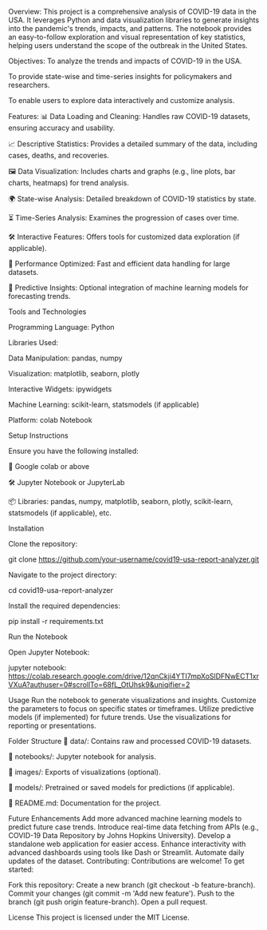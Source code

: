 Overview: This project is a comprehensive analysis of COVID-19 data in the USA. It leverages Python and data visualization libraries to generate insights into the pandemic's trends, impacts, and patterns. The notebook provides an easy-to-follow exploration and visual representation of key statistics, helping users understand the scope of the outbreak in the United States.

Objectives:
To analyze the trends and impacts of COVID-19 in the USA.

To provide state-wise and time-series insights for policymakers and researchers.

To enable users to explore data interactively and customize analysis.

Features:
📊 Data Loading and Cleaning: Handles raw COVID-19 datasets, ensuring accuracy and usability.

📈 Descriptive Statistics: Provides a detailed summary of the data, including cases, deaths, and recoveries.

🖼️ Data Visualization: Includes charts and graphs (e.g., line plots, bar charts, heatmaps) for trend analysis.

🌍 State-wise Analysis: Detailed breakdown of COVID-19 statistics by state.

⏳ Time-Series Analysis: Examines the progression of cases over time.

🛠️ Interactive Features: Offers tools for customized data exploration (if applicable).

🚀 Performance Optimized: Fast and efficient data handling for large datasets.

🤖 Predictive Insights: Optional integration of machine learning models for forecasting trends.

Tools and Technologies

Programming Language: Python

Libraries Used:

Data Manipulation: pandas, numpy

Visualization: matplotlib, seaborn, plotly

Interactive Widgets: ipywidgets

Machine Learning: scikit-learn, statsmodels (if applicable)

Platform: colab Notebook

Setup Instructions

Ensure you have the following installed:

🐍 Google colab or above

🛠️ Jupyter Notebook or JupyterLab

📦 Libraries: pandas, numpy, matplotlib, seaborn, plotly, scikit-learn, statsmodels (if applicable), etc.

Installation

Clone the repository:

git clone https://github.com/your-username/covid19-usa-report-analyzer.git

Navigate to the project directory:

cd covid19-usa-report-analyzer

Install the required dependencies:

pip install -r requirements.txt

Run the Notebook

Open Jupyter Notebook:

jupyter notebook: https://colab.research.google.com/drive/12qnCkji4YTI7mpXoSlDFNwECT1xrVXuA?authuser=0#scrollTo=68fL_OtUhsk9&uniqifier=2

Usage
Run the notebook to generate visualizations and insights.
Customize the parameters to focus on specific states or timeframes.
Utilize predictive models (if implemented) for future trends.
Use the visualizations for reporting or presentations.

Folder Structure
📂 data/: Contains raw and processed COVID-19 datasets.

📂 notebooks/: Jupyter notebook for analysis.

📂 images/: Exports of visualizations (optional).

📂 models/: Pretrained or saved models for predictions (if applicable).

📄 README.md: Documentation for the project.



Future Enhancements
Add more advanced machine learning models to predict future case trends.
Introduce real-time data fetching from APIs (e.g., COVID-19 Data Repository by Johns Hopkins University).
Develop a standalone web application for easier access.
Enhance interactivity with advanced dashboards using tools like Dash or Streamlit.
Automate daily updates of the dataset.
Contributing: Contributions are welcome! To get started:

Fork this repository: Create a new branch (git checkout -b feature-branch).
Commit your changes (git commit -m 'Add new feature').
Push to the branch (git push origin feature-branch).
Open a pull request.

License
This project is licensed under the MIT License.
